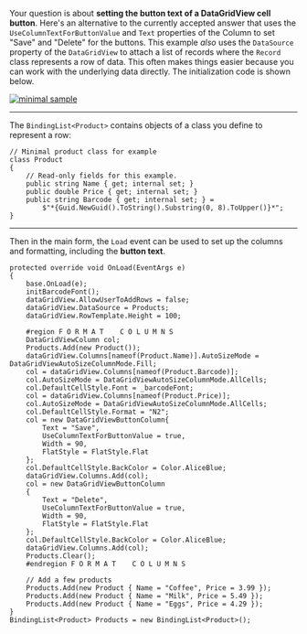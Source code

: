 Your question is about **setting the button text of a DataGridView cell button**. Here's an alternative to the currently accepted answer that uses the `UseColumnTextForButtonValue` and `Text` properties of the Column to set "Save" and "Delete" for the buttons. This example _also_ uses the `DataSource` property of the `DataGridView` to attach a list of records where the `Record` class represents a row of data. This often makes things easier because you can work with the underlying data directly. The initialization code is shown below.

[![minimal sample][1]][1]

***
The `BindingList<Product>` contains objects of a class you define to represent a row:

    // Minimal product class for example
    class Product
    {
        // Read-only fields for this example.
        public string Name { get; internal set; }
        public double Price { get; internal set; }
        public string Barcode { get; internal set; } =
            $"*{Guid.NewGuid().ToString().Substring(0, 8).ToUpper()}*";
    }

***
Then in the main form, the `Load` event can be used to set up the columns and formatting, including the **button text**.

    protected override void OnLoad(EventArgs e)
    {
        base.OnLoad(e);
        initBarcodeFont();
        dataGridView.AllowUserToAddRows = false;
        dataGridView.DataSource = Products;
        dataGridView.RowTemplate.Height = 100;

        #region F O R M A T    C O L U M N S
        DataGridViewColumn col;
        Products.Add(new Product());
        dataGridView.Columns[nameof(Product.Name)].AutoSizeMode = DataGridViewAutoSizeColumnMode.Fill;
        col = dataGridView.Columns[nameof(Product.Barcode)];
        col.AutoSizeMode = DataGridViewAutoSizeColumnMode.AllCells;
        col.DefaultCellStyle.Font = _barcodeFont;
        col = dataGridView.Columns[nameof(Product.Price)];
        col.AutoSizeMode = DataGridViewAutoSizeColumnMode.AllCells;
        col.DefaultCellStyle.Format = "N2";
        col = new DataGridViewButtonColumn{
            Text = "Save",
            UseColumnTextForButtonValue = true,
            Width = 90,
            FlatStyle = FlatStyle.Flat
        };
        col.DefaultCellStyle.BackColor = Color.AliceBlue;
        dataGridView.Columns.Add(col);
        col = new DataGridViewButtonColumn
        {
            Text = "Delete",
            UseColumnTextForButtonValue = true,
            Width = 90,
            FlatStyle = FlatStyle.Flat
        };
        col.DefaultCellStyle.BackColor = Color.AliceBlue;
        dataGridView.Columns.Add(col);
        Products.Clear();
        #endregion F O R M A T    C O L U M N S

        // Add a few products
        Products.Add(new Product { Name = "Coffee", Price = 3.99 });
        Products.Add(new Product { Name = "Milk", Price = 5.49 });
        Products.Add(new Product { Name = "Eggs", Price = 4.29 });
    }
    BindingList<Product> Products = new BindingList<Product>();
 


  [1]: https://i.stack.imgur.com/rjKtK.png
